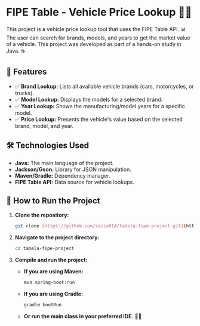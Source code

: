 # FIPE Table - Vehicle Price Lookup 🚗💨

This project is a vehicle price lookup tool that uses the FIPE Table API. 📊 The user can search for brands, models, and years to get the market value of a vehicle. This project was developed as part of a hands-on study in Java. ☕

## 🎯 Features

* ✅ **Brand Lookup:** Lists all available vehicle brands (cars, motorcycles, or trucks).
* ✅ **Model Lookup:** Displays the models for a selected brand.
* ✅ **Year Lookup:** Shows the manufacturing/model years for a specific model.
* ✅ **Price Lookup:** Presents the vehicle's value based on the selected brand, model, and year.

## 🛠️ Technologies Used

* **Java:** The main language of the project.
* **Jackson/Gson:** Library for JSON manipulation.
* **Maven/Gradle:** Dependency manager.
* **FIPE Table API:** Data source for vehicle lookups.

## 🚀 How to Run the Project

1.  **Clone the repository:**
    ```bash
    git clone [https://github.com/secio014/tabela-fipe-project.git](https://github.com/secio014/tabela-fipe-project.git)
    ```

2.  **Navigate to the project directory:**
    ```bash
    cd tabela-fipe-project
    ```

3.  **Compile and run the project:**
    * **If you are using Maven:**
        ```bash
        mvn spring-boot:run
        ```
    * **If you are using Gradle:**
        ```bash
        gradle bootRun
        ```
    * **Or run the main class in your preferred IDE.** 👨‍💻